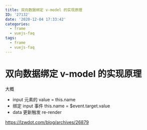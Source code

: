 ```yaml
---
title: 双向数据绑定 v-model 的实现原理
ID: '27132'
date: '2020-12-04 17:33:42'
categories:
  - frame
  - vuejs-faq
tags:
  - frame
  - vuejs-faq
---
```


# 双向数据绑定 v-model 的实现原理

大概

- input 元素的 value = this.name
- 绑定 input 事件 this.name = $event.target.value
- data 更新触发 re-render

https://lzwdot.com/blog/archives/26879
 
 
 
 
 
 
 
 
 
 
 
 
 
 
 
 
 
 
 
 
 
